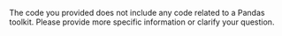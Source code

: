 The code you provided does not include any code related to a Pandas toolkit. Please provide more specific information or clarify your question.

